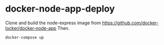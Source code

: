 # docker-node-app-deploy
Clone and build the node-express image from https://github.com/docker-locker/docker-node-app
Then.
```sh
docker-compose up
```
